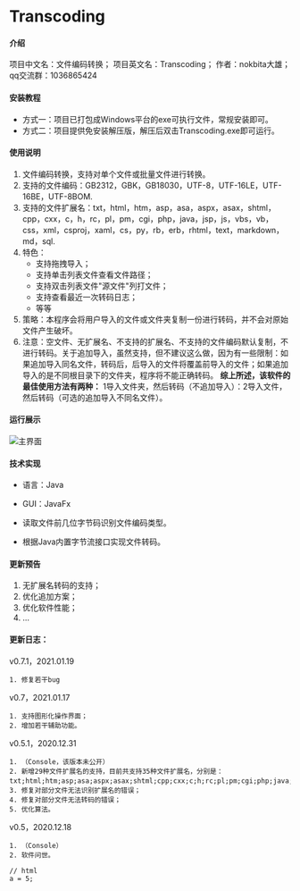 # Transcoding

#### 介绍

项目中文名：文件编码转换；
项目英文名：Transcoding；
作者：nokbita大雄；
qq交流群：1036865424

#### 安装教程

- 方式一：项目已打包成Windows平台的exe可执行文件，常规安装即可。
- 方式二：项目提供免安装解压版，解压后双击Transcoding.exe即可运行。

#### 使用说明

1. 文件编码转换，支持对单个文件或批量文件进行转换。
2. 支持的文件编码：GB2312，GBK，GB18030，UTF-8，UTF-16LE，UTF-16BE，UTF-8BOM.
3. 支持的文件扩展名：txt，html，htm，asp，asa，aspx，asax，shtml，cpp，cxx，c，h，rc，pl，pm，cgi，php，java，jsp，js，vbs，vb，css，xml，csproj，xaml，cs，py，rb，erb，rhtml，text，markdown，md，sql.
4. 特色：
    - 支持拖拽导入；
    - 支持单击列表文件查看文件路径；
    - 支持双击列表文件"源文件"列打文件；
    - 支持查看最近一次转码日志；
    - 等等
5. 策略：本程序会将用户导入的文件或文件夹复制一份进行转码，并不会对原始文件产生破坏。
6. 注意：空文件、无扩展名、不支持的扩展名、不支持的文件编码默认复制，不进行转码。关于追加导入，虽然支持，但不建议这么做，因为有一些限制：如果追加导入同名文件，转码后，后导入的文件将覆盖前导入的文件；如果追加导入的是不同根目录下的文件夹，程序将不能正确转码。 **综上所述，该软件的最佳使用方法有两种：** 1导入文件夹，然后转码（不追加导入）：2导入文件，然后转码（可选的追加导入不同名文件）。

#### 运行展示
![主界面](https://user-images.githubusercontent.com/47719299/121901047-a7be1300-cd58-11eb-8206-6e44c3362ef7.png)


#### 技术实现
- 语言：Java
- GUI：JavaFx

- 读取文件前几位字节码识别文件编码类型。
- 根据Java内置字节流接口实现文件转码。

#### 更新预告

1. 无扩展名转码的支持；
2. 优化追加方案；
3. 优化软件性能；
4. ...


#### 更新日志：

v0.7.1，2021.01.19

    1. 修复若干bug

v0.7，2021.01.17

    1. 支持图形化操作界面；
    2. 增加若干辅助功能。

v0.5.1，2020.12.31

    1. （Console，该版本未公开）
    2. 新增29种文件扩展名的支持，目前共支持35种文件扩展名，分别是：txt;html;htm;asp;asa;aspx;asax;shtml;cpp;cxx;c;h;rc;pl;pm;cgi;php;java;jsp;js;vbs;vb;css;xml;csproj;xaml;cs;py;rb;erb;rhtml;text;markdown;md;sql；
    3. 修复对部分文件无法识别扩展名的错误；
    4. 修复对部分文件无法转码的错误；
    5. 优化算法。

v0.5，2020.12.18

    1. （Console）
    2. 软件问世。

    // html
    a = 5;
    
